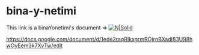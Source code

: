 # bina-y-netimi

This link is a binaYonetimi's document => 
[![N|Solid](https://pngimg.com/uploads/monkey/monkey_PNG18725.png)](https://docs.google.com/document/d/1ede2raqRIkxgrmROjrnBXadI83U98hwOyEem3k7XvTw/edit)


https://docs.google.com/document/d/1ede2raqRIkxgrmROjrnBXadI83U98hwOyEem3k7XvTw/edit
